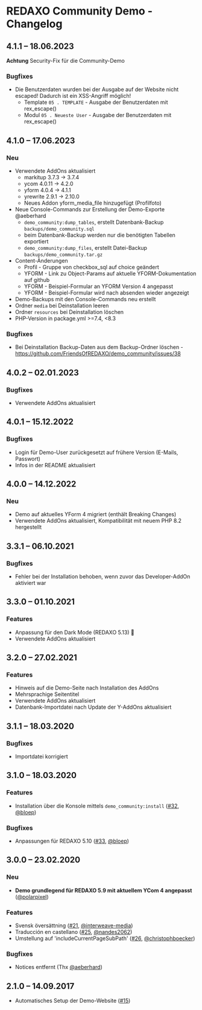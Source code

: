 # REDAXO Community Demo - Changelog

## 4.1.1 – 18.06.2023

**Achtung** Security-Fix für die Community-Demo

### Bugfixes

* Die Benutzerdaten wurden bei der Ausgabe auf der Website nicht escaped! Dadurch ist ein XSS-Angriff möglich!
  * Template `05 . TEMPLATE` - Ausgabe der Benutzerdaten mit rex_escape()
  * Modul `05 . Neueste User` - Ausgabe der Benutzerdaten mit rex_escape()

## 4.1.0 – 17.06.2023

### Neu

* Verwendete AddOns aktualisiert
  * markitup 3.7.3 -> 3.7.4
  * ycom 4.0.11 -> 4.2.0
  * yform 4.0.4 -> 4.1.1
  * yrewrite 2.9.1 -> 2.10.0
  * Neues Addon yform_media_file hinzugefügt (Profilfoto)
* Neue Console-Commands zur Erstellung der Demo-Exporte @aeberhard
  * `demo_community:dump_tables`, erstellt Datenbank-Backup `backups/demo_community.sql`
  * beim Datenbank-Backup werden nur die benötigten Tabellen exportiert
  * `demo_community:dump_files`, erstellt Datei-Backup `backups/demo_community.tar.gz`
* Content-Änderungen
  * Profil - Gruppe von checkbox_sql auf choice geändert
  * YFORM - Link zu Object-Params auf aktuelle YFORM-Dokumentation auf github
  * YFORM - Beispiel-Formular an YFORM Version 4 angepasst
  * YFORM - Beispiel-Formular wird nach absenden wieder angezeigt
* Demo-Backups mit den Console-Commands neu erstellt
* Ordner `media` bei Deinstallation leeren
* Ordner `resources` bei Deinstallation löschen
* PHP-Version in package.yml >=7.4, <8.3

### Bugfixes

* Bei Deinstallation Backup-Daten aus dem Backup-Ordner löschen - https://github.com/FriendsOfREDAXO/demo_community/issues/38


## 4.0.2 – 02.01.2023

### Bugfixes

* Verwendete AddOns aktualisiert


## 4.0.1 – 15.12.2022

### Bugfixes

* Login für Demo-User zurückgesetzt auf frühere Version (E-Mails, Passwort)
* Infos in der README aktualisiert


## 4.0.0 – 14.12.2022

### Neu

* Demo auf aktuelles YForm 4 migriert (enthält Breaking Changes)
* Verwendete AddOns aktualisiert, Kompatibilität mit neuem PHP 8.2 hergestellt


## 3.3.1 – 06.10.2021

### Bugfixes

* Fehler bei der Installation behoben, wenn zuvor das Developer-AddOn aktiviert war


## 3.3.0 – 01.10.2021

### Features

* Anpassung für den Dark Mode (REDAXO 5.13) 🦇
* Verwendete AddOns aktualisiert


## 3.2.0 – 27.02.2021

### Features

* Hinweis auf die Demo-Seite nach Installation des AddOns
* Mehrsprachige Seitentitel
* Verwendete AddOns aktualisiert
* Datenbank-Importdatei nach Update der Y-AddOns aktualisiert


## 3.1.1 – 18.03.2020

### Bugfixes

* Importdatei korrigiert


## 3.1.0 – 18.03.2020

### Features

* Installation über die Konsole mittels `demo_community:install` ([#32](https://github.com/FriendsOfREDAXO/demo_community/pull/32), [@bloep](https://github.com/bloep))

### Bugfixes

* Anpassungen für REDAXO 5.10 ([#33](https://github.com/FriendsOfREDAXO/demo_community/pull/33), [@bloep](https://github.com/bloep))


## 3.0.0 – 23.02.2020

### Neu

* __Demo grundlegend für REDAXO 5.9 mit aktuellem YCom 4 angepasst__ ([@polarpixel](https://github.com/polarpixel))

### Features

* Svensk översättning ([#21](https://github.com/FriendsOfREDAXO/demo_community/pull/21), [@interweave-media](https://github.com/interweave-media))
* Traducción en castellano ([#25](https://github.com/FriendsOfREDAXO/demo_community/pull/25), [@nandes2062](https://github.com/nandes2062))
* Umstellung auf 'includeCurrentPageSubPath' ([#26](https://github.com/FriendsOfREDAXO/demo_community/pull/26), [@christophboecker](https://github.com/christophboecker))

### Bugfixes

* Notices entfernt (Thx [@aeberhard](https://github.com/aeberhard))


## 2.1.0 – 14.09.2017

* Automatisches Setup der Demo-Website ([#15](https://github.com/FriendsOfREDAXO/demo_community/issues/15))


